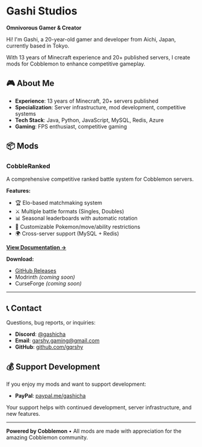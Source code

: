 # Gashi Studios

**Omnivorous Gamer & Creator**

Hi! I'm Gashi, a 20-year-old gamer and developer from Aichi, Japan, currently based in Tokyo.

With 13 years of Minecraft experience and 20+ published servers, I create mods for Cobblemon to enhance competitive gameplay.

## 🎮 About Me

- **Experience**: 13 years of Minecraft, 20+ servers published
- **Specialization**: Server infrastructure, mod development, competitive systems
- **Tech Stack**: Java, Python, JavaScript, MySQL, Redis, Azure
- **Gaming**: FPS enthusiast, competitive gaming

## 📦 Mods

### CobbleRanked

A comprehensive competitive ranked battle system for Cobblemon servers.

**Features:**
- 🏆 Elo-based matchmaking system
- ⚔️ Multiple battle formats (Singles, Doubles)
- 📊 Seasonal leaderboards with automatic rotation
- 🚫 Customizable Pokemon/move/ability restrictions
- 🌍 Cross-server support (MySQL + Redis)

**[View Documentation →](cobbleranked/)**

**Download:**
- [GitHub Releases](https://github.com/gqrshy/CobbleRanked/releases)
- Modrinth _(coming soon)_
- CurseForge _(coming soon)_

---

## 📞 Contact

Questions, bug reports, or inquiries:

- **Discord**: [@gashicha](https://discord.com)
- **Email**: [garshy.gaming@gmail.com](mailto:garshy.gaming@gmail.com)
- **GitHub**: [github.com/gqrshy](https://github.com/gqrshy)

## 💰 Support Development

If you enjoy my mods and want to support development:

- **PayPal**: [paypal.me/gashicha](https://paypal.me/gashicha)

Your support helps with continued development, server infrastructure, and new features.

---

**Powered by Cobblemon** • All mods are made with appreciation for the amazing Cobblemon community.
